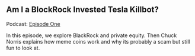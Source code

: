 ## Am I a BlockRock Invested Tesla Killbot?

Podcast: [Episode One](https://www.youtube.com/watch?v=lqekqZFd3sU&list=PLmRy_uMjkNU1xzYbk_HhCu3x3P78B-jdE)

In this episode, we explore BlackRock and private equity. Then Chuck Norris explains how meme coins work and why its probably a scam but still fun to look at.
